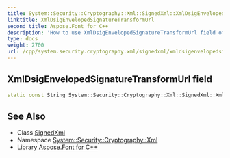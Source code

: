 ```yaml
---
title: System::Security::Cryptography::Xml::SignedXml::XmlDsigEnvelopedSignatureTransformUrl field
linktitle: XmlDsigEnvelopedSignatureTransformUrl
second_title: Aspose.Font for C++
description: 'How to use XmlDsigEnvelopedSignatureTransformUrl field of System::Security::Cryptography::Xml::SignedXml class in C++.'
type: docs
weight: 2700
url: /cpp/system.security.cryptography.xml/signedxml/xmldsigenvelopedsignaturetransformurl/
---
```

## XmlDsigEnvelopedSignatureTransformUrl field




```cpp
static const String System::Security::Cryptography::Xml::SignedXml::XmlDsigEnvelopedSignatureTransformUrl
```

## See Also

* Class [SignedXml](../)
* Namespace [System::Security::Cryptography::Xml](../../)
* Library [Aspose.Font for C++](../../../)
